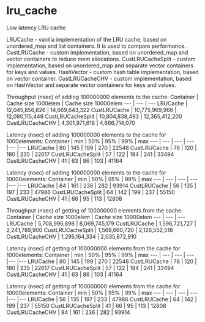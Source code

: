 # lru_cache
Low latency LRU cache 

LRUCache - vanilla implementation of the LRU cache, based on unordered_map and list containers. It is used to compare performance.
CustLRUCache - custom implementation, based on unordered_map and vector containers to reduce mem allocations.
CustLRUCacheSplit - custom implementation, based on unordered_map and separate vector containers for keys and values.
HashVector - custom hash table implementation, based on vector container.
CustLRUCacheCHV - custom implementation, based on HashVector and separate vector containers for keys and values.

Throughput (nsec) of adding 100000000 elements to the cache:
Container | Cache size 1000elem | Cache size 10000elem 
--- | --- | --- 
LRUCache | 12,045,856,826 | 14,669,643,322 
CustLRUCache | 10,775,969,966 | 12,080,115,448 
CustLRUCacheSplit | 10,804,838,493 | 12,365,412,200 
CustLRUCacheCHV | 4,301,971,616 | 4,666,714,070 

Latency (nsec) of adding 100000000 elements to the cache for 1000elements:
Container | min | 50% | 95% | 99% | max
--- | --- | --- | --- |--- |--- 
LRUCache | 80 | 145 | 199 | 270 | 22548 
CustLRUCache | 78 | 120 | 180 | 235 | 22617 
CustLRUCacheSplit | 57 | 122 | 184 | 241 | 33494 
CustLRUCacheCHV | 41 | 63 | 86 | 103 | 41164 

Latency (nsec) of adding 100000000 elements to the cache for 10000elements:
Container | min | 50% | 95% | 99% | max
--- | --- | --- | --- |--- |--- 
LRUCache | 84 | 161 | 236 | 282 | 93914 
CustLRUCache | 56 | 135 | 197 | 233 | 47986 
CustLRUCacheSplit | 64 | 142 | 199 | 237 | 55150 
CustLRUCacheCHV | 41 | 66 | 95 | 113 | 12808 

Throughput (nsec) of getting of 100000000 elements from the cache:
Container | Cache size 1000elem | Cache size 10000elem 
--- | --- | --- 
LRUCache | 5,708,996,898 | 8,069,745,179 
CustLRUCache | 1,596,721,727 | 2,241,789,900 
CustLRUCacheSplit | 1,569,660,720 | 2,126,552,518 
CustLRUCacheCHV | 1,295,164,334 | 2,035,872,910 

Latency (nsec) of getting of 100000000 elements from the cache for 1000elements:
Container | min | 50% | 95% | 99% | max
--- | --- | --- | --- |--- |--- 
LRUCache | 80 | 145 | 199 | 270 | 22548 
CustLRUCache | 78 | 120 | 180 | 235 | 22617 
CustLRUCacheSplit | 57 | 122 | 184 | 241 | 33494 
CustLRUCacheCHV | 41 | 63 | 86 | 103 | 41164 

Latency (nsec) of getting of 100000000 elements from the cache for 10000elements:
Container | min | 50% | 95% | 99% | max
--- | --- | --- | --- |--- |--- 
LRUCache | 56 | 135 | 197 | 233 | 47986 
CustLRUCache | 64 | 142 | 199 | 237 | 55150 
CustLRUCacheSplit | 41 | 66 | 95 | 113 | 12808 
CustLRUCacheCHV | 84 | 161 | 236 | 282 | 93914 
